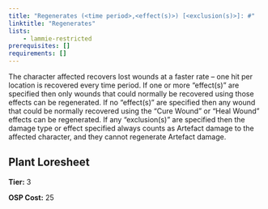 ```yaml
---
title: "Regenerates (<time period>,<effect(s)>) [<exclusion(s)>]: #"
linktitle: "Regenerates"
lists:
    - lammie-restricted
prerequisites: []
requirements: []
---
```

The character affected recovers lost wounds at a faster rate – one hit per location is recovered every time period. If one or more “effect(s)” are specified then only wounds that could normally be recovered using those effects can be regenerated. If no “effect(s)” are specified then any wound that could be normally recovered using the “Cure Wound” or “Heal Wound” effects can be regenerated. If any “exclusion(s)” are specified then the damage type or effect specified always counts as Artefact damage to the affected character, and they cannot regenerate Artefact damage.


## Plant Loresheet

**Tier:** 3

**OSP Cost:** 25